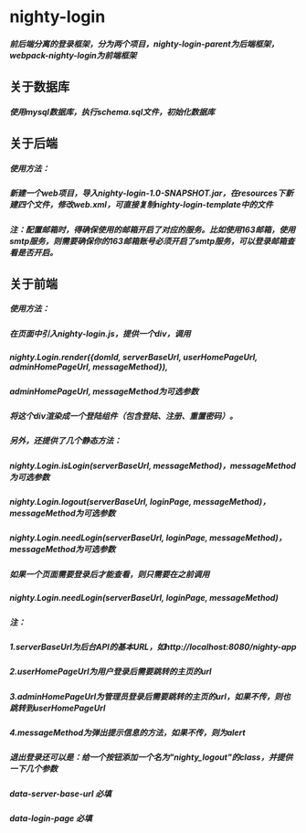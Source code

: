 # nighty-login
##### 前后端分离的登录框架，分为两个项目，nighty-login-parent为后端框架，webpack-nighty-login为前端框架

## 关于数据库
##### 使用mysql数据库，执行schema.sql文件，初始化数据库

## 关于后端
##### 使用方法：
##### 新建一个web项目，导入nighty-login-1.0-SNAPSHOT.jar，在resources下新建四个文件，修改web.xml，可直接复制nighty-login-template中的文件
##### 注：配置邮箱时，得确保使用的邮箱开启了对应的服务。比如使用163邮箱，使用smtp服务，则需要确保你的163邮箱账号必须开启了smtp服务，可以登录邮箱查看是否开启。

## 关于前端
##### 使用方法：
##### 在页面中引入nighty-login.js，提供一个div，调用
##### nighty.Login.render({domId, serverBaseUrl, userHomePageUrl, adminHomePageUrl, messageMethod}),
##### adminHomePageUrl, messageMethod为可选参数
##### 将这个div渲染成一个登陆组件（包含登陆、注册、重置密码）。

##### 另外，还提供了几个静态方法：
##### nighty.Login.isLogin(serverBaseUrl, messageMethod)，messageMethod为可选参数
##### nighty.Login.logout(serverBaseUrl, loginPage, messageMethod)，messageMethod为可选参数
##### nighty.Login.needLogin(serverBaseUrl, loginPage, messageMethod)，messageMethod为可选参数
##### 如果一个页面需要登录后才能查看，则只需要在<body>之前调用
##### nighty.Login.needLogin(serverBaseUrl, loginPage, messageMethod)

##### 注：
##### 1.serverBaseUrl为后台API的基本URL，如http://localhost:8080/nighty-app
##### 2.userHomePageUrl为用户登录后需要跳转的主页的url
##### 3.adminHomePageUrl为管理员登录后需要跳转的主页的url，如果不传，则也跳转到userHomePageUrl
##### 4.messageMethod为弹出提示信息的方法，如果不传，则为alert


##### 退出登录还可以是：给一个按钮添加一个名为"nighty_logout"的class，并提供一下几个参数
##### data-server-base-url 必填
##### data-login-page 必填

